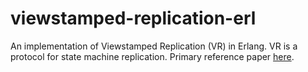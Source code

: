 # viewstamped-replication-erl
An implementation of Viewstamped Replication (VR) in Erlang. VR is a protocol 
for state machine replication. Primary reference paper [here](https://pmg.csail.mit.edu/papers/vr-revisited.pdf).
